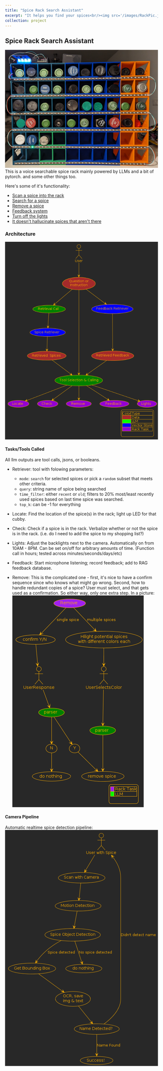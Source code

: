 ```yaml
---
title: "Spice Rack Search Assistant"
excerpt: "It helps you find your spices<br/><img src='/images/RackPic.jpg'>"
collection: project
---
```

## Spice Rack Search Assistant
![](/images/RackPicLit.jpg)
This is a voice searchable spice rack mainly powered by LLMs and a bit of pytorch. and some other things too.

Here's some of it's functionality:
* [Scan a spice into the rack](https://youtu.be/qXvxqRdytYA)
* [Search for a spice](https://youtu.be/kipiX0R6iUo)
* [Remove a spice](https://youtu.be/yFJg5PPse2s)
* [Feedback system](https://youtu.be/_LslLYXnXuI)
* [Turn off the lights](https://youtu.be/kdfq1wFl9TQ)
* [It doesn't hallucinate spices that aren't there](https://youtu.be/JpSfvQR0EFs)


### Architecture
![](/images/RackDiagram.png)
#### Tasks/Tools Called
All llm outputs are tool calls, jsons, or booleans.

* Retriever: tool with folowing parameters:
  * `mode`: `search` for selected spices or pick a `random` subset that meets other criteria.
  * `query`: string name of spice being searched
  * `time_filter`: either `recent` or `old`; filters to 20% most/least recently used spices based on last time spice was searched.
  * `top_k`: can be -1 for everything


* Locate: Find the location of the spice(s) in the rack; light up LED for that cubby.
* Check: Check if a spice is in the rack. Verbalize whether or not the spice is in the rack. (i.e. do I need to add the spice to my shopping list?)
* Lights: Adjust the backlights next to the camera. Automatically on from 10AM - 8PM. Can be set on/off for arbitrary amounts of time. (Function call in hours; tested across minutes/seconds/days/etc)
* Feedback: Start microphone listening; record feedback; add to RAG feedback database.
* Remove: This is the complicated one - first, it's nice to have a confirm sequence since who knows what might go wrong. Second, how to handle redundant copies of a spice? User must select, and that gets used as a confirmation. So either way, only one extra step. In a picture:  
![](/images/RemoveDiagram.png)

#### Camera Pipeline
Automatic realtime spice detection pipeline:
![](/images/CameraDiagram.png)

